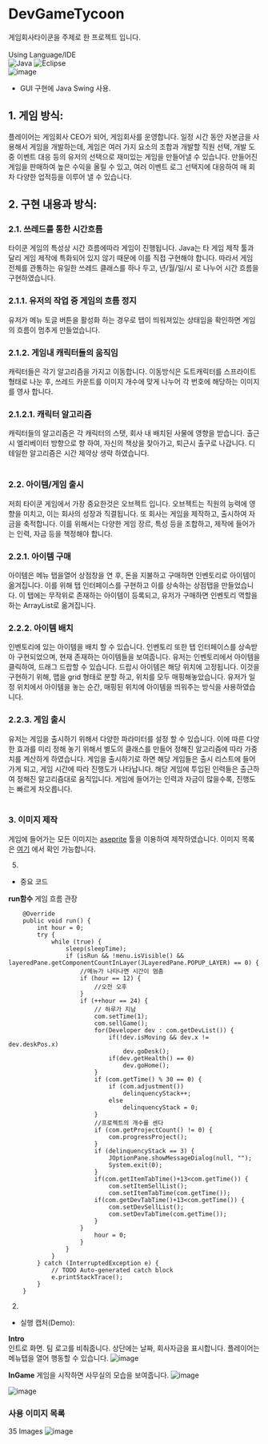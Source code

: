 # DevGameTycoon  
게임회사타이쿤을 주제로 한 프로젝트 입니다.  
<br/>
Using Language/IDE <br/>
<img alt="Java" src ="https://img.shields.io/badge/Java-007396.svg?&style=for-the-badge&logo=Java&logoColor=white"/>
<img alt="Eclipse" src ="https://img.shields.io/badge/Eclipse-2C2255.svg?&style=for-the-badge&logo=Eclipse IDE&logoColor=white"/>
<br/>
![image](https://user-images.githubusercontent.com/80378085/150740871-3094c803-637d-40ef-a434-5bfc95d901ce.png)
<br/>
- GUI 구현에 Java Swing 사용. 

## 1. 게임 방식:    
플레이어는 게임회사 CEO가 되어, 게임회사를 운영합니다. 일정 시간 동안 자본금을 사용해서 게임을 개발하는데, 게임은 여러 가지 요소의 조합과 개발할 직원 선택, 개발 도중 이벤트 대응 등의 유저의 선택으로 재미있는 게임을 만들어낼 수 있습니다. 만들어진 게임을 판매하여 높은 수익을 올릴 수 있고, 여러 이벤트 로그 선택지에 대응하여 매 회차 다양한 업적등을 이루어 낼 수 있습니다.

## 2. 구현 내용과 방식:      

### 2.1. 쓰레드를 통한 시간흐름 
타이쿤 게임의 특성상 시간 흐름에따라 게임이 진행됩니다. Java는 타 게임 제작 툴과 달리 게임 제작에 특화되어 있지 않기 때문에 이를 직접 구현해야 합니다. 따라서 게임 전체를 관통하는 유일한 쓰레드 클래스를 하나 두고, 년/월/일/시 로 나누어 시간 흐름을 구현하였습니다.
<br/>   

### 2.1.1. 유저의 작업 중 게임의 흐름 정지
유저가 메뉴 토글 버튼을 활성화 하는 경우로 탭이 띄워져있는 상태임을 확인하면 게임의 흐름이 멈추게 만들었습니다.<br/>

### 2.1.2. 게임내 캐릭터들의 움직임
캐릭터들은 각기 알고리즘을 가지고 이동합니다. 이동방식은 도트캐릭터를 스프라이트 형태로 나눈 후, 쓰레드 카운트를  이미지 개수에 맞게 나누어 각 번호에 해당하는 이미지를 영사 합니다. 
<br/>

### 2.1.2.1. 캐릭터 알고리즘
캐릭터들의 알고리즘은 각 캐릭터의 스탯, 회사 내 배치된 사물에 영향을 받습니다. 출근 시 엘리베이터 방향으로 향   하여, 자신의 책상을 찾아가고, 퇴근시 출구로 나갑니다. 디테일한 알고리즘은 시간 제약상 생략 하였습니다.   <br/>
<br/>

### 2.2. 아이템/게임 출시
저희 타이쿤 게임에서 가장 중요한것은 오브젝트 입니다. 오브젝트는 직원의 능력에 영향을 미치고, 이는 회사의 성장과 직결됩니다. 또 회사는 게임을 제작하고, 출시하여 자금을 축적합니다. 이를 위해서는 다양한 게임 장르, 특성 등을 조합하고, 제작에 들어가는 인력, 자금 등을 책정해야 합니다.
<br/>

### 2.2.1. 아이템 구매
아이템은 메뉴 탭을열어 상점창을 연 후, 돈을 지불하고 구매하면 인벤토리로 아이템이 옮겨집니다. 이를 위해 탭 인터페이스를 구현하고 이를 상속하는 상점탭을 만들었습니다. 이 탭에는 무작위로 존재하는 아이템이 등록되고, 유저가 구매하면 인벤토리 역할을 하는 ArrayList로 옮겨집니다.
<br/>

### 2.2.2. 아이템 배치
인벤토리에 있는 아이템을 배치 할 수 있습니다. 인벤토리 또한 탭 인터페이스를 상속받아 구현되었으며, 현재 존재하는 아이템들을 보여줍니다. 유저는 인벤토리에서 아이템을 클릭하여, 드래그 드랍할 수 있습니다. 드랍시 아이템은 해당 위치에 고정됩니다. 이것을 구현하기 위해, 맵을 grid 형태로 분할 하고, 위치를 모두 매핑해놓았습니다. 유저가 일정 위치에서 아이템을 놓는 순간, 매핑된 위치에 아이템을 띄워주는 방식을 사용하였습니다.
<br/>

### 2.2.3. 게임 출시
유저는 게임을 출시하기 위해서 다양한 파라미터를 설정 할 수 있습니다. 이에 따른 다양한 효과를 미리 정해 놓기 위해서 별도의 클래스를 만들어 정해진 알고리즘에 따라 가중치를 계산하게 하였습니다. 게임을 출시하기로 하면 해당 게임들은 출시 리스트에 들어가게 되고, 게임 시간에 따라 진행도가 나타납니다. 해당 게임에 투입된 인력들은 출근하여 정해진 알고리즘대로 움직입니다. 게임에 들어가는 인력과 자금이 많을수록, 진행도는 빠르게 차오릅니다.
<br/>
<br/>

### 3. 이미지 제작
게임에 들어가는 모든 이미지는
[aseprite](https://www.aseprite.org/) 
툴을 이용하여 제작하였습니다. 이미지 목록은 
[여기](#사용_이미지_목록) 
에서 확인 가능합니다.

5. 

- 중요 코드

**run함수** 
게임 흐름 관장   

```
	@Override   
	public void run() {   
		int hour = 0;   
		try {   
			while (true) {   
				sleep(sleepTime);   
				if (isRun && !menu.isVisible() && layeredPane.getComponentCountInLayer(JLayeredPane.POPUP_LAYER) == 0) {   
					//메뉴가 나타나면 시간이 멈춤
                    if (hour == 12) {   
                        //오전 오후   
                    }   
                    if (++hour == 24) {   
                        // 하루가 지남   
                        com.setTime(1);   
                        com.sellGame();   
                        for(Developer dev : com.getDevList()) {   
                            if(!dev.isMoving && dev.x != dev.deskPos.x)   
                                dev.goDesk();   
                            if(dev.getHealth() == 0)   
                                dev.goHome();   
                        }                     
                        if (com.getTime() % 30 == 0) {                               
                            if (com.adjustment())   
                                delinquencyStack++;   
                            else   
                                delinquencyStack = 0;   
                        }   
                        //프로젝트의 개수를 센다   
                        if (com.getProjectCount() != 0) {   
                            com.progressProject();   
                        }   
                        if (delinquencyStack == 3) {   
                            JOptionPane.showMessageDialog(null, "");   
                            System.exit(0);   
                        }    
                        if(com.getItemTabTime()+13<com.getTime()) {   
	    					com.setItemSellList();   
	    					com.setItemTabTime(com.getTime());   
    					if(com.getDevTabTime()+13<com.getTime()) {   
        					com.setDevSellList();   
        					com.setDevTabTime(com.getTime());   
    					}   
    				}    
                        hour = 0;   
                    }                     
                }   
			}   
		} catch (InterruptedException e) {   
			// TODO Auto-generated catch block   
			e.printStackTrace();   
		}   
	}   
``` 
2. 

- 실행 캡처(Demo):   

**Intro**   
인트로 화면. 팀 로고를 비춰줍니다. 상단에는 날짜, 회사자금을 표시합니다.
플레이어는 메뉴탭을 열어 행동할 수 있습니다.
![image](https://user-images.githubusercontent.com/80378085/150803998-8fdb33db-4641-473c-a303-7822a035cef1.png)
<br/>

**InGame**
게임을 시작하면 사무실의 모습을 보여줍니다. 
![image](https://user-images.githubusercontent.com/80378085/150804194-7b7f4305-369e-4531-9dbe-b0229b72a543.png)

![image](https://user-images.githubusercontent.com/80378085/150803951-81381b4d-2658-4a11-b17e-de43000c439d.png)

### 사용 이미지 목록
35 Images
![image](https://user-images.githubusercontent.com/80378085/150935543-e8dd3525-1656-435c-b189-68961a1ac7b1.png)

